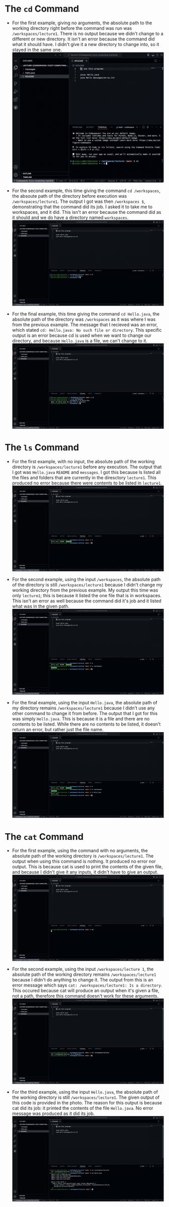 # The `cd` Command
- For the first example, giving no arguments, the absolute path to the working directory right before the command was run was `/workspaces/lecture1`. There is no output because we didn't change to a different or new directory. It isn't an error because the command did what it should have. I didn't give it a new directory to change into, so it stayed in the same one.
![Image](cdNoInput.png)

- For the second example, this time giving the command  `cd /workspaces`, the absoute path of the directory before execution was `/workspaces/lecture1`. The output I got was then `/workspaces $`, demonstrating that the command did its job. I asked it to take me to workspaces, and it did. This isn't an error because the command did as it should and we do have a directory named `workspaces`.
![Image](cdDirectory.png)

- For the final example, this time giving the command `cd Hello.java`, the absolute path of the directory was `/workspaces` as it was where I was from the previous example. The message that I recieved was an error, which stated `cd: Hello.java: No such file or directory`. This specific output is an error because cd is used when we want to change our directory, and because `Hello.java` is a file, we can't change to it.
![Image](cdFile.png)


# The `ls` Command
- For the first example, with no input, the absolute path of the working directory is `/workspaces/lecture1` before any execution. The output that I got was `Hello.java` `README` and `messages`. I got this because ls listed all the files and folders that are currently in the diresctory `lecture1`. This produced no error because there were contents to be listed in `lecture1`.
![Image](lsNoInput.png)

- For the second example, using the input `/workspaces`, the absolute path of the directory is still `/workspaces/lecture1` because I didn't change my working directory from the previous example. My output this time was only `lecture1`; this is because it listed the one file that is in workspaces. This isn't an error as well because the command did it's job and it listed what was in the given path.
![Image](lsDirectory.png)

- For the final example, using the input `Hello.java`, the absolute path of my directory remains `/workspaces/lecture1` because I didn't use any other command to change it from before. The output that I got for this was simply `Hello.java`. This is because it is a file and there are no contents to be listed. While there are no contents to be listed, it doesn't return an error, but rather just the file name.
![Image](lsFile.png)


# The `cat` Command
- For the first example, using the command with no arguments, the absolute path of the working directory is `/workspaces/lecture1`. The output when using this command is nothing. It produced no error nor output. This is because cat is used to print the contents of the given file, and because I didn't give it any inputs, it didn't have to give an output.
![Image](catNoInput.png)

- For the second example, using the input `/workspaces/lecture 1`, the absolute path of the working directory remains `/workspaces/lecture1` because I didn't do anything to change it. The output from this is an error message which says `cat: /workspaces/lecture1: Is a directory`. This occured because cat will produce an output when it's given a file, not a path, therefore this command doesn't work for these arguments. 
![Image](catDirectory.png)

- For the third example, using the input `Hello.java`, the absolute path of the working directory is still `/workspaces/lecture1`. The given output of this code is provided in the photo. The reason for this output is because cat did its job: it printed the contents of the file `Hello.java`. No error message was produced as it did its job.
![Image](catFile.png)
